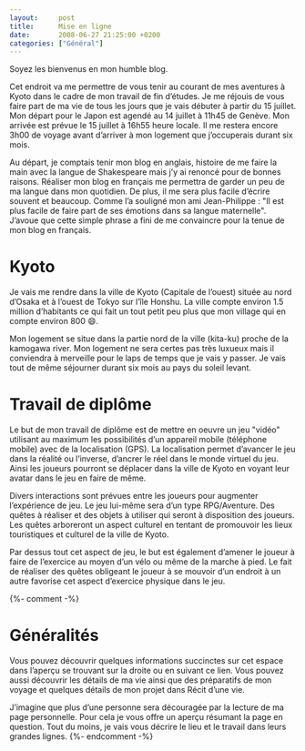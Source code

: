 ```yaml
---
layout:     post
title:      Mise en ligne
date:       2008-06-27 21:25:00 +0200
categories: ["Général"]
---
```


Soyez les bienvenus en mon humble blog.

Cet endroit va me permettre de vous tenir au courant de mes aventures à Kyoto dans le cadre de mon travail de fin 
d’études. Je me réjouis de vous faire part de ma vie de tous les jours que je vais débuter à partir du 15 juillet. Mon 
départ pour le Japon est agendé au 14 juillet à 11h45 de Genève. Mon arrivée est prévue le 15 juillet à 16h55 heure 
locale. Il me restera encore 3h00 de voyage avant d’arriver à mon logement que j’occuperais durant six mois.

<!--more-->

Au départ, je comptais tenir mon blog en anglais, histoire de me faire la main avec la langue de Shakespeare mais j’y ai
renoncé pour de bonnes raisons. Réaliser mon blog en français me permettra de garder un peu de ma langue dans mon 
quotidien. De plus, il me sera plus facile d’écrire souvent et beaucoup. Comme l’a souligné mon ami Jean-Philippe : "Il 
est plus facile de faire part de ses émotions dans sa langue maternelle". J’avoue que cette simple phrase a fini de me 
convaincre pour la tenue de mon blog en français.

# Kyoto

Je vais me rendre dans la ville de Kyoto (Capitale de l’ouest) située au nord d’Osaka et à l’ouest de Tokyo sur l’île 
Honshu. La ville compte environ 1.5 million d’habitants ce qui fait un tout petit peu plus que mon village qui en 
compte environ 800 :smile:.

Mon logement se situe dans la partie nord de la ville (kita-ku) proche de la kamogawa river. Mon logement ne sera certes
pas très luxueux mais il conviendra à merveille pour le laps de temps que je vais y passer. Je vais tout de même 
séjourner durant six mois au pays du soleil levant.

# Travail de diplôme

Le but de mon travail de diplôme est de mettre en oeuvre un jeu "vidéo" utilisant au maximum les possibilités d’un 
appareil mobile (téléphone mobile) avec de la localisation (GPS). La localisation permet d’avancer le jeu dans la
réalité ou l’inverse, d’ancrer le réel dans le monde virtuel du jeu. Ainsi les joueurs pourront se déplacer dans la 
ville de Kyoto en voyant leur avatar dans le jeu en faire de même.

Divers interactions sont prévues entre les joueurs pour augmenter l’expérience de jeu. Le jeu lui-même sera d’un type 
RPG/Aventure. Des quêtes à réaliser et des objets à utiliser qui seront à disposition des joueurs. Les quêtes arboreront 
un aspect culturel en tentant de promouvoir les lieux touristiques et culturel de la ville de Kyoto.

Par dessus tout cet aspect de jeu, le but est également d’amener le joueur à faire de l’exercice au moyen d’un vélo ou 
même de la marche à pied. Le fait de réaliser des quêtes obligeant le joueur à se mouvoir d’un endroit à un autre 
favorise cet aspect d’exercice physique dans le jeu.

{%- comment -%}
# Généralités

Vous pouvez découvrir quelques informations succinctes sur cet espace dans l’aperçu se trouvant sur la droite ou en
suivant ce lien. Vous pouvez aussi découvrir les détails de ma vie ainsi que des préparatifs de mon voyage et quelques
détails de mon projet dans Récit d’une vie.

J’imagine que plus d’une personne sera découragée par la lecture de ma page personnelle. Pour cela je vous offre un
aperçu résumant la page en question. Tout du moins, je vais vous décrire le lieu et le travail dans leurs grandes
lignes.
{%- endcomment -%}
